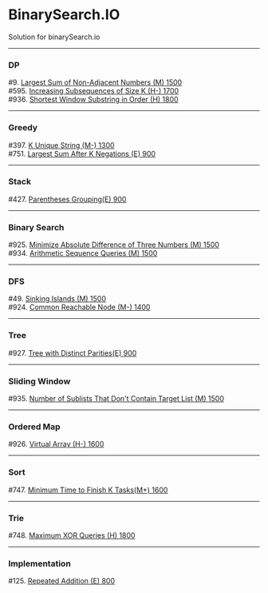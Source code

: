 # BinarySearch.IO
Solution for binarySearch.io


---
### DP
#9. [Largest Sum of Non-Adjacent Numbers (M) 1500](./code/9.txt) <br />
#595. [Increasing Subsequences of Size K (H-) 1700](./code/595.txt) <br />
#936. [Shortest Window Substring in Order (H) 1800](./code/936.txt) <br />

---
### Greedy
#397. [K Unique String (M-) 1300](./code/397.txt) <br />
#751. [Largest Sum After K Negations (E) 900](./code/751.txt) <br />

---
### Stack
#427. [Parentheses Grouping(E) 900](./code/427.txt) <br />


---
### Binary Search
#925. [Minimize Absolute Difference of Three Numbers (M) 1500](./code/925.txt) <br />
#934. [Arithmetic Sequence Queries (M) 1500](./code/934.txt) <br />

---
### DFS
#49. [Sinking Islands (M) 1500](./code/49.txt) <br />
#924. [Common Reachable Node (M-) 1400](./code/924.txt) <br />

---
### Tree
#927. [Tree with Distinct Parities(E) 900](./code/927.txt) <br />

---
### Sliding Window
#935. [Number of Sublists That Don't Contain Target List (M) 1500](./code/935.txt) <br />

---
### Ordered Map
#926. [Virtual Array (H-) 1600](./code/926.txt) <br />

---
### Sort
#747. [Minimum Time to Finish K Tasks(M+) 1600](./code/747.txt) <br />

---
### Trie
#748. [Maximum XOR Queries (H) 1800](./code/748.txt) <br />

---
### Implementation
#125. [Repeated Addition (E) 800](./code/125.txt) <br />
